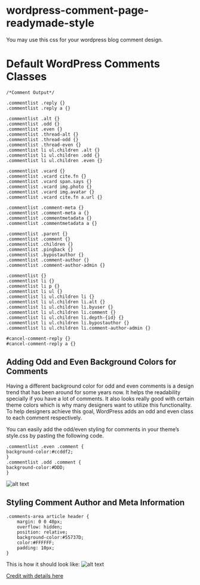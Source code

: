 # wordpress-comment-page-readymade-style
You may use this css for your wordpress blog comment design.


# Default WordPress Comments Classes

```
/*Comment Output*/
 
.commentlist .reply {}
.commentlist .reply a {}
 
.commentlist .alt {}
.commentlist .odd {}
.commentlist .even {}
.commentlist .thread-alt {}
.commentlist .thread-odd {}
.commentlist .thread-even {}
.commentlist li ul.children .alt {}
.commentlist li ul.children .odd {}
.commentlist li ul.children .even {}
 
.commentlist .vcard {}
.commentlist .vcard cite.fn {}
.commentlist .vcard span.says {}
.commentlist .vcard img.photo {}
.commentlist .vcard img.avatar {}
.commentlist .vcard cite.fn a.url {}
 
.commentlist .comment-meta {} 
.commentlist .comment-meta a {}
.commentlist .commentmetadata {}
.commentlist .commentmetadata a {}
 
.commentlist .parent {}
.commentlist .comment {}
.commentlist .children {}
.commentlist .pingback {}
.commentlist .bypostauthor {}
.commentlist .comment-author {}
.commentlist .comment-author-admin {}
 
.commentlist {}
.commentlist li {}
.commentlist li p {}
.commentlist li ul {}
.commentlist li ul.children li {}
.commentlist li ul.children li.alt {}
.commentlist li ul.children li.byuser {}
.commentlist li ul.children li.comment {}
.commentlist li ul.children li.depth-{id} {}
.commentlist li ul.children li.bypostauthor {}
.commentlist li ul.children li.comment-author-admin {}
 
#cancel-comment-reply {}
#cancel-comment-reply a {}
```
## Adding Odd and Even Background Colors for Comments
Having a different background color for odd and even comments is a design trend that has been around for some years now. It helps the readability specially if you have a lot of comments. It also looks really good with certain theme colors which is why many designers want to utilize this functionality. To help designers achieve this goal, WordPress adds an odd and even class to each comment respectively.

You can easily add the odd/even styling for comments in your theme’s style.css by pasting the following code.

```
.commentlist .even .comment { 
background-color:#ccddf2; 
} 
.commentlist .odd .comment {
background-color:#DDD;
}
```
![alt text](http://cdn.wpbeginner.com/wp-content/uploads/2013/03/even-odd-comments.jpg)


## Styling Comment Author and Meta Information

```
.comments-area article header {
    margin: 0 0 48px;
    overflow: hidden;
    position: relative;
    background-color:#55737D;
    color:#FFFFFF;
    padding: 10px;
}
```
This is how it should look like: 
![alt text](http://cdn.wpbeginner.com/wp-content/uploads/2013/03/comment-meta-css.jpg)


[Credit with details here](http://www.wpbeginner.com/wp-themes/how-to-style-your-wordpress-comments-layout/)

